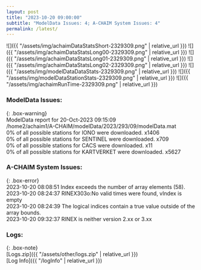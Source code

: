 ```yaml
---
layout: post
title: "2023-10-20 09:00:00"
subtitle: "ModelData Issues: 4; A-CHAIM System Issues: 4"
permalink: /latest/
---
```


![]({{ "/assets/img/achaimDataStatsShort-2329309.png" | relative_url }})
![]({{ "/assets/img/achaimDataStatsLong00-2329309.png" | relative_url }})
![]({{ "/assets/img/achaimDataStatsLong01-2329309.png" | relative_url }})
![]({{ "/assets/img/achaimDataStatsLong02-2329309.png" | relative_url }})
![]({{ "/assets/img/modelDataDataStats-2329309.png" | relative_url }})
![]({{ "/assets/img/modelDataStationStats-2329309.png" | relative_url }})
![]({{ "/assets/img/achaimRunTime-2329309.png" | relative_url }})


### ModelData Issues:  
  
{: .box-warning}  
 ModelData report for 20-Oct-2023 09:15:09   
 /home2/achaim1/A-CHAIM/modelData/2023/293/09/modelData.mat   
 0% of all possible stations for IONO were downloaded. x1406   
 0% of all possible stations for SENTINEL were downloaded. x709   
 0% of all possible stations for CACS were downloaded. x11   
 0% of all possible stations for KARTVERKET were downloaded. x5627   
  
### A-CHAIM System Issues:  
  
{: .box-error}  
2023-10-20 08:08:51 Index exceeds the number of array elements (58).  
2023-10-20 08:24:37 RINEX303o:No valid times were found, vIndex is empty  
2023-10-20 08:24:39 The logical indices contain a true value outside of the array bounds.  
2023-10-20 09:32:37 RINEX is neither version 2.xx or 3.xx  

### Logs:  
  
{: .box-note}  
[Logs.zip]({{ "/assets/other/logs.zip" | relative_url }})  
[Log Info]({{ "/logInfo" | relative_url }})  

